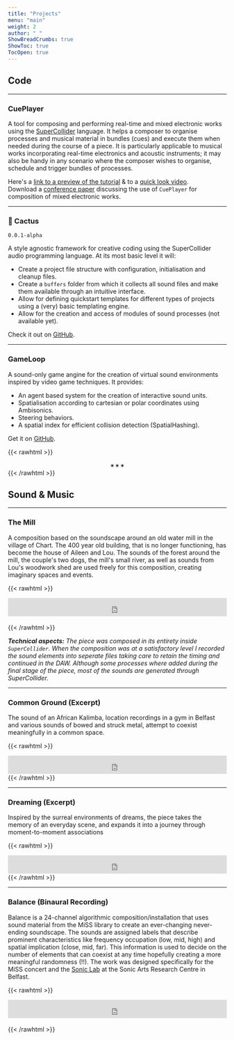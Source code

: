 ```yaml
---
title: "Projects"
menu: "main"
weight: 2
author: " "
ShowBreadCrumbs: true
ShowToc: true
TocOpen: true
---
```


## Code

---

### CuePlayer

A tool for composing and performing real-time and mixed electronic works using the [SuperCollider](http://supercollider.github.io/) language. It helps a composer to organise processes and musical material in bundles (cues) and execute them when needed during the course of a piece. It is particularly applicable to musical works incorporating real-time electronics and acoustic instruments; it may also be handy in any scenario where the composer wishes to organise, schedule and trigger bundles of processes.

Here's a [link to a preview of the tutorial](https://www.fasmatwist.com/opensource-fasma/CuePlayer%20Tutorial.html) & to a [quick look video](https://www.youtube.com/watch?v=Ai874uWKeFE).  
Download a [conference paper](https://fasmatwist.com/orestiskaramanlis.net/media/Composing%20and%20Performing%20Mixed%20Electronic%20Works-Karamanlis%2CAthinaios.pdf) discussing the use of `CuePlayer` for composition of mixed electronic works.

---

### 🌵 Cactus 

`0.0.1-alpha`

A style agnostic framework for creative coding using the SuperCollider audio programming language. At its most basic level it will:

* Create a project file structure with configuration, initialisation and cleanup files.
* Create a `buffers` folder from which it collects all sound files and make them available through an intuitive interface.
* Allow for defining quickstart templates for different types of projects using a (very) basic templating engine.
* Allow for the creation and access of modules of sound processes (not available yet).


Check it out on [GitHub](https://github.com/dathinaios/Cactus).

---

### GameLoop

A sound-only game angine for the creation of virtual sound environments inspired by video game techniques. It provides:

* An agent based system for the creation of interactive sound units.
* Spatialisation according to cartesian or polar coordinates using Ambisonics.
* Steering behaviors.
* A spatial index for efficient collision detection (SpatialHashing).

Get it on [GitHub](https://github.com/dathinaios/GameLoop).

{{< rawhtml >}}
  <div style="text-align: center;">
  ✴︎✴︎✴︎
  </div>
{{< /rawhtml >}}

## Sound & Music

---

### The Mill

A composition based on the soundscape around an old water mill in the village of Chart. The 400 year old building, that is no longer functioning, has become the house of Aileen and Lou. The sounds of the forest around the mill, the couple's two dogs, the mill's small river, as well as sounds from Lou's woodwork shed are used freely for this composition, creating imaginary spaces and events.

{{< rawhtml >}}
</br>
<iframe style="border: 0; width: 100%; height: 42px;"
        src="https://bandcamp.com/EmbeddedPlayer/track=2636199092/size=small/bgcol=ffffff/linkcol=333333/artwork=false/transparent=true/" seamless>
</iframe>
</br>
</br>
{{< /rawhtml >}}

 **_Technical aspects:_**
 *The piece was composed in its entirety inside `SuperCollider`. When the composition was at a satisfactory level I recorded the sound elements into seperate files taking care to retain the timing and continued in the DAW. Although some processes where added during the final stage of the piece, most of the sounds are generated through SuperCollider.*

---

### Common Ground (Excerpt)

The sound of an African Kalimba, location recordings in a gym in Belfast and various sounds of bowed and struck metal, attempt to coexist meaningfully in a common space.

{{< rawhtml >}}
</br>
<iframe style="border: 0; width: 100%; height: 42px;" 
        src="https://bandcamp.com/EmbeddedPlayer/track=2455082755/size=small/bgcol=ffffff/linkcol=333333/artwork=false/transparent=true/" seamless>
</iframe>
{{< /rawhtml >}}

---

### Dreaming (Excerpt)

Inspired by the surreal environments of dreams, the piece takes the memory of an everyday scene, and expands it into a journey through moment-to-moment associations

{{< rawhtml >}}
</br>
<iframe style="border: 0; width: 100%; height: 42px;" 
        src="https://bandcamp.com/EmbeddedPlayer/track=357300712/size=small/bgcol=ffffff/linkcol=333333/artwork=false/transparent=true/" seamless>
</iframe>
{{< /rawhtml >}}

---

### Balance (Binaural Recording)

Balance is a 24-channel algorithmic composition/installation that uses sound material from the MiSS library to create an ever-changing never-ending soundscape. The sounds are assigned labels that describe prominent characteristics like frequency occupation (low, mid, high) and spatial implication (close, mid, far). This information is used to decide on the number of elements that can coexist at any time hopefully creating a more meaningful randomness (!!). The work was designed specifically for the MiSS concert and the [Sonic Lab](https://www.qub.ac.uk/sarc/facilities/soniclab/) at the Sonic Arts Research Centre in Belfast.

{{< rawhtml >}}
</br>
<iframe style="border: 0; width: 100%; height: 42px;" 
        src="https://bandcamp.com/EmbeddedPlayer/track=2348787687/size=small/bgcol=ffffff/linkcol=333333/artwork=false/transparent=true/" seamless>
</iframe>
</br>
</br>
{{< /rawhtml >}}
